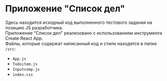 # Приложение "Список дел"  
Здесь находится исходный код выполненного тестового задания на позицию JS разработчика.  
Приложение "Список дел" реализовано с использованием инструмента Create React App.  
Файлы, которые содержат написанный код и стили находятся в папке `/src`: 
* `App.js`
* `Todoitem.js`
* `Inputcomp.js`  
* `index.css`
